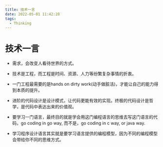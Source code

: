 ```yaml
---
title: 技术一言
date: 2022-05-01 11:42:28
tags:
  - Thinking
---
```


# 技术一言

- 需求，会改变人看待世界的方式。

- 技术是工程，而工程是时间、资源、人力等纷繁复杂事情的折衷。

- 一门工程最需要的是hands on dirty work(动手做脏活)，才能让自己的能力得到本质的提升。

- 进阶的代码设计是设计模式，让代码更能有效的实现。终极的代码设计是哲学，是代码中表达出来的价值观。

- 要学习一门语言，最终目的就是学会用这门编程语言的思维去写这门语言的代码，go coding in go way, 而不是，go coding in c way, or java way.

- 学习程序设计语言其实就是要学习语言提供的编程模型，因为不同的编程模型会带给你不同的思维方式。

  
